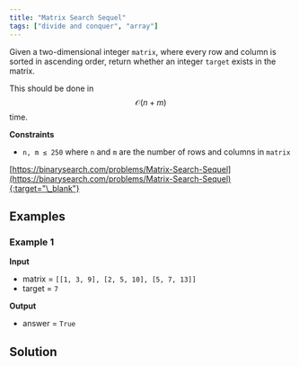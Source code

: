 ```yaml
---
title: "Matrix Search Sequel"
tags: ["divide and conquer", "array"]
---
```


Given a two-dimensional integer `matrix`, where every row and column is sorted in ascending order, return whether an integer `target` exists in the matrix.

This should be done in $$\mathcal{O}(n + m)$$ time.

**Constraints**

- `n, m ≤ 250` where `n` and `m` are the number of rows and columns in `matrix`

[https://binarysearch.com/problems/Matrix-Search-Sequel](https://binarysearch.com/problems/Matrix-Search-Sequel){:target="\_blank"}

## Examples

### Example 1

**Input**

- matrix = `[[1, 3, 9], [2, 5, 10], [5, 7, 13]]`
- target = `7`

**Output**

- answer = `True`

## Solution

<script src="https://gist.github.com/yaeba/16da7be5123724fcf6eccc25581cef5a.js?file=Matrix-Search-Sequel.cpp"></script>
